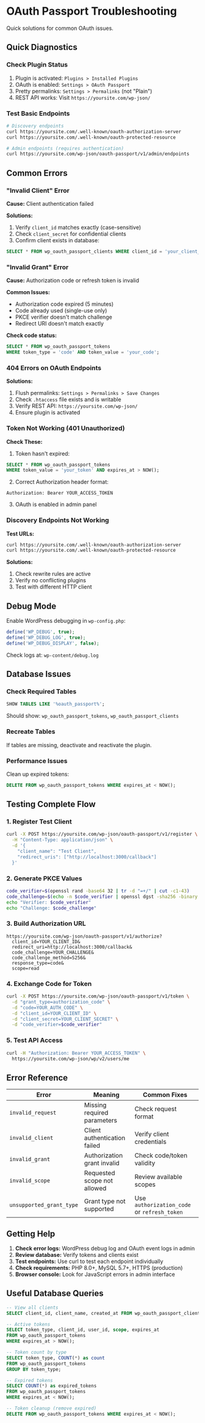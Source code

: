 # OAuth Passport Troubleshooting

Quick solutions for common OAuth issues.

## Quick Diagnostics

### Check Plugin Status
1. Plugin is activated: `Plugins > Installed Plugins`
2. OAuth is enabled: `Settings > OAuth Passport`
3. Pretty permalinks: `Settings > Permalinks` (not "Plain")
4. REST API works: Visit `https://yoursite.com/wp-json/`

### Test Basic Endpoints
```bash
# Discovery endpoints
curl https://yoursite.com/.well-known/oauth-authorization-server
curl https://yoursite.com/.well-known/oauth-protected-resource

# Admin endpoints (requires authentication)
curl https://yoursite.com/wp-json/oauth-passport/v1/admin/endpoints
```

## Common Errors

### "Invalid Client" Error

**Cause:** Client authentication failed

**Solutions:**
1. Verify `client_id` matches exactly (case-sensitive)
2. Check `client_secret` for confidential clients
3. Confirm client exists in database:
```sql
SELECT * FROM wp_oauth_passport_clients WHERE client_id = 'your_client_id';
```

### "Invalid Grant" Error

**Cause:** Authorization code or refresh token is invalid

**Common Issues:**
- Authorization code expired (5 minutes)
- Code already used (single-use only)
- PKCE verifier doesn't match challenge
- Redirect URI doesn't match exactly

**Check code status:**
```sql
SELECT * FROM wp_oauth_passport_tokens 
WHERE token_type = 'code' AND token_value = 'your_code';
```

### 404 Errors on OAuth Endpoints

**Solutions:**
1. Flush permalinks: `Settings > Permalinks > Save Changes`
2. Check `.htaccess` file exists and is writable
3. Verify REST API: `https://yoursite.com/wp-json/`
4. Ensure plugin is activated

### Token Not Working (401 Unauthorized)

**Check These:**
1. Token hasn't expired:
```sql
SELECT * FROM wp_oauth_passport_tokens 
WHERE token_value = 'your_token' AND expires_at > NOW();
```

2. Correct Authorization header format:
```
Authorization: Bearer YOUR_ACCESS_TOKEN
```

3. OAuth is enabled in admin panel

### Discovery Endpoints Not Working

**Test URLs:**
```bash
curl https://yoursite.com/.well-known/oauth-authorization-server
curl https://yoursite.com/.well-known/oauth-protected-resource
```

**Solutions:**
1. Check rewrite rules are active
2. Verify no conflicting plugins
3. Test with different HTTP client

## Debug Mode

Enable WordPress debugging in `wp-config.php`:
```php
define('WP_DEBUG', true);
define('WP_DEBUG_LOG', true);
define('WP_DEBUG_DISPLAY', false);
```

Check logs at: `wp-content/debug.log`

## Database Issues

### Check Required Tables
```sql
SHOW TABLES LIKE '%oauth_passport%';
```
Should show: `wp_oauth_passport_tokens`, `wp_oauth_passport_clients`

### Recreate Tables
If tables are missing, deactivate and reactivate the plugin.

### Performance Issues
Clean up expired tokens:
```sql
DELETE FROM wp_oauth_passport_tokens WHERE expires_at < NOW();
```

## Testing Complete Flow

### 1. Register Test Client
```bash
curl -X POST https://yoursite.com/wp-json/oauth-passport/v1/register \
  -H "Content-Type: application/json" \
  -d '{
    "client_name": "Test Client",
    "redirect_uris": ["http://localhost:3000/callback"]
  }'
```

### 2. Generate PKCE Values
```bash
code_verifier=$(openssl rand -base64 32 | tr -d "=+/" | cut -c1-43)
code_challenge=$(echo -n $code_verifier | openssl dgst -sha256 -binary | base64 | tr -d "=" | tr '/+' '_-')
echo "Verifier: $code_verifier"
echo "Challenge: $code_challenge"
```

### 3. Build Authorization URL
```
https://yoursite.com/wp-json/oauth-passport/v1/authorize?
  client_id=YOUR_CLIENT_ID&
  redirect_uri=http://localhost:3000/callback&
  code_challenge=YOUR_CHALLENGE&
  code_challenge_method=S256&
  response_type=code&
  scope=read
```

### 4. Exchange Code for Token
```bash
curl -X POST https://yoursite.com/wp-json/oauth-passport/v1/token \
  -d "grant_type=authorization_code" \
  -d "code=YOUR_AUTH_CODE" \
  -d "client_id=YOUR_CLIENT_ID" \
  -d "client_secret=YOUR_CLIENT_SECRET" \
  -d "code_verifier=$code_verifier"
```

### 5. Test API Access
```bash
curl -H "Authorization: Bearer YOUR_ACCESS_TOKEN" \
  https://yoursite.com/wp-json/wp/v2/users/me
```

## Error Reference

| Error | Meaning | Common Fixes |
|-------|---------|--------------|
| `invalid_request` | Missing required parameters | Check request format |
| `invalid_client` | Client authentication failed | Verify client credentials |
| `invalid_grant` | Authorization grant invalid | Check code/token validity |
| `invalid_scope` | Requested scope not allowed | Review available scopes |
| `unsupported_grant_type` | Grant type not supported | Use `authorization_code` or `refresh_token` |

## Getting Help

1. **Check error logs:** WordPress debug log and OAuth event logs in admin
2. **Review database:** Verify tokens and clients exist
3. **Test endpoints:** Use curl to test each endpoint individually
4. **Check requirements:** PHP 8.0+, MySQL 5.7+, HTTPS (production)
5. **Browser console:** Look for JavaScript errors in admin interface

## Useful Database Queries

```sql
-- View all clients
SELECT client_id, client_name, created_at FROM wp_oauth_passport_clients;

-- Active tokens
SELECT token_type, client_id, user_id, scope, expires_at 
FROM wp_oauth_passport_tokens 
WHERE expires_at > NOW();

-- Token count by type
SELECT token_type, COUNT(*) as count 
FROM wp_oauth_passport_tokens 
GROUP BY token_type;

-- Expired tokens
SELECT COUNT(*) as expired_tokens
FROM wp_oauth_passport_tokens 
WHERE expires_at < NOW();

-- Token cleanup (remove expired)
DELETE FROM wp_oauth_passport_tokens WHERE expires_at < NOW();
```